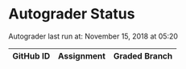 # Autograder Status
Autograder last run at: November 15, 2018 at 05:20

| GitHub ID | Assignment | Graded Branch |
|-----------|------------|---------------|
